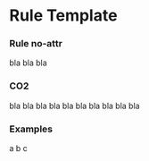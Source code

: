 # Rule Template

### Rule no-attr

bla bla bla

### CO2

bla bla bla bla bla bla bla bla bla bla

### Examples

a b c
